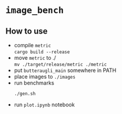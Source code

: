 # `image_bench`

## How to use

- compile `metric`  
  `cargo build --release`
- move `metric` to ./  
  `mv ./target/release/metric ./metric`
- put `butteraugli_main` somewhere in PATH
- place images to `./images`
- run benchmarks  
  ```
  ./gen.sh
  ```
- run `plot.ipynb` notebook
